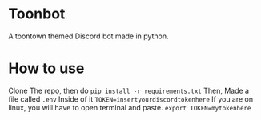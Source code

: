 # Toonbot
A toontown themed Discord bot made in python.

# How to use
Clone The repo, then do 
```pip install -r requirements.txt```
Then, Made a file called ``.env`` Inside of it
``TOKEN=insertyourdiscordtokenhere``
If you are on linux, you will have to open terminal and paste. ``export TOKEN=mytokenhere`` 
